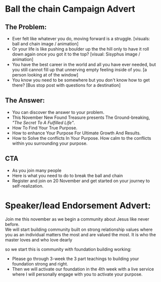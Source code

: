 # Ball the chain Campaign Advert

## The Problem:

- Ever felt like whatever you do, moving forward is a struggle. \[visuals: ball and chain image / animation\]
- Or your life is like pushing a boulder up the the hill only to have it roll down again once you got it to the top? \[visual: Sisyphus image / animation\]
- You have the best career in the world and all you have ever needed, but you still cannot fill up that unnerving empty feeling inside of you. \[a person looking at of the window\]
- You know you need to be somewhere but you don't know how to get there? \[Bus stop post with questions for a destination\]

## The Answer:

- You can discover the answer to your problem.
- This November New Found Treasure presents The Ground-breaking, _"The Secret To A Fulfilled Life"_.
- How To Find Your True Purpose.
- How to enhance Your Purpose For Ultimate Growth And Results.
- How to Solve the conflicts In Your Purpose. How calm to the conflicts within you surrounding your purpose.

## CTA

- As you join many people
- Here is what you need to do to break the ball and chain
- Register and join on 20 November and get started on your journey to self-realization.

# Speaker/lead Endorsement Advert:

Join me this november as we begin a community about Jesus like never before.  
We will start building community built on strong relationship values where you as an individual matters the most and are valued the most. It is who the master loves and who love dearly

so we start this is community with foundation building working:

- Please go through 3-week the 3 part teachings to building your foundation strong and right.
- Then we will activate our foundation in the 4th week with a live service where I will personally engage with you to activate your purpose.
